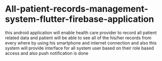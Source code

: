 # All-patient-records-management-system-flutter-firebase-application
this android application will enable health care provider to record all patient related data and patient will be able to see all of the his/her records from every where by using his smartphone and internet connection and also this system will provide interface for all system user based on their role based access and also push notification is done
